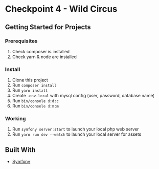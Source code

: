 # Checkpoint 4 - Wild Circus

## Getting Started for Projects

### Prerequisites

1. Check composer is installed
2. Check yarn & node are installed

### Install

1. Clone this project
2. Run `composer install`
3. Run `yarn install`
4. Create `.env.local` with mysql config (user, password, database name)
5. Run `bin/console d:d:c`
6. Run `bin/console d:m:m`

### Working

1. Run `symfony server:start` to launch your local php web server
2. Run `yarn run dev --watch` to launch your local server for assets

## Built With

* [Symfony](https://github.com/symfony/symfony)
